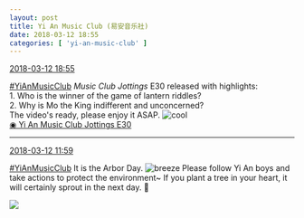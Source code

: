 ```yaml
---
layout: post
title: Yi An Music Club (易安音乐社)
date: 2018-03-12 18:55
categories: [ 'yi-an-music-club' ]
---
```


<div class="weibo-info">
  <a href="https://weibo.com/6094546964/G73BMEU0n">2018-03-12 18:55</a>
</div>

[#YiAnMusicClub](https://weibo.com/p/100808beae2e3e05b17b64f63ebedca39f19b2/super_index) *Music Club Jottings* E30 released with highlights:  
1\. Who is the winner of the game of lantern riddles?  
2\. Why is Mo the King indifferent and unconcerned?  
The video's ready, please enjoy it ASAP. ![cool](https://img.t.sinajs.cn/t4/appstyle/expression/ext/normal/8a/pcmoren_cool2017_org.png)  
[◉ Yi An Music Club Jottings E30](https://www.bilibili.com/video/av20685027/)

<!-- more -->

---

<div class="weibo-info">
  <a href="https://weibo.com/6094546964/G70TboccA">2018-03-12 11:59</a>
</div>

[#YiAnMusicClub](https://weibo.com/p/100808beae2e3e05b17b64f63ebedca39f19b2/super_index) It is the Arbor Day. ![breeze](https://img.t.sinajs.cn/t4/appstyle/expression/ext/normal/a5/wind_org.gif) Please follow Yi An boys and take actions to protect the environment~ If you plant a tree in your heart, it will certainly sprout in the next day. 🤗

<!-- more -->

<a href="https://wx4.sinaimg.cn/mw690/006Es64Aly1fp9wdyczq3j31ww2pf4qm.jpg">
  <img class="weibo-pic-preview" src="https://wx4.sinaimg.cn/orj360/006Es64Aly1fp9wdyczq3j31ww2pf4qm.jpg" />
</a>
